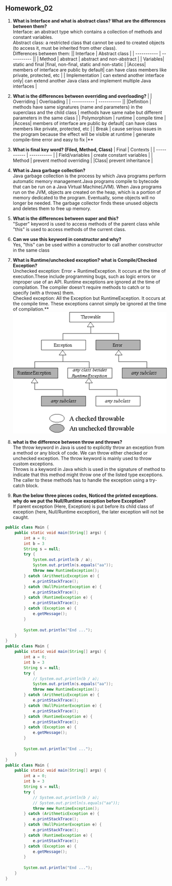 ## Homework_02

1. **What is Interface and what is abstract class? What are the differences between them?**
<br>Interface: an abstract type which contains a collection of methods and constant variables.
<br>Abstract class: a restricted class that cannot be used to created objects (to access it, must be inherited from other class).
<br>Differences between them:
|| Interface | Abstract class |
| ----------- | ----------- ||
| Method | abstract | abstract and non-abstract |
| Variables| static and final |final, non-final, static and non-static |
|Access| members of interface are public by default| can have class members like private, protected, etc |
| Implementation | can extend another interface only| can extend another Java class and implement multiple Java interfaces |

2. **What is the differences between overriding and overloading?**
| | Overriding | Overloading |
| ----------- | ----------- ||
|Definition | methods have same signatures (name and parameters) in the superclass and the child class | methods have same nabe but different parameters in the same class |
| Polymorphism | runtime | compile time |
|Access| members of interface are public by default| can have class members like private, protected, etc |
| Break | cause serious issues in the program because the effect will be visible at runtime | generate compile-time error and easy to fix |**

3. **What is final key word? (Filed, Method, Class)**
| Final | Contexts |
| ----------- | ----------- |
| Field/variables | create constant variables |
| Method | prevent method overriding |
|Class| prevent inheritance |

4. **What is Java garbage collection?**
<br>Java garbage collection is the process by which Java programs perform automatic memory management.Java programs compile to bytecode that can be run on a Java Virtual Machine(JVM). When Java programs run on the JVM, objects are created on the heap, which is a portion of memory dedicated to the program. Eventually, some objects will no longer be needed. The garbage collector finds these unused objects and deletes them to free up memory.

5. **What is the differences between super and this?**
<br>"Super" keyword is used to access methods of the parent class while "this" is used to access methods of the current class.

6. **Can we use this keyword in constructor and why?**
<br>Yes, "this" can be used within a constructor to call another constructor in the same class

7. **What is Runtime/unchecked exception? what is Compile/Checked Exception?**
<br>Unchecked exception: Error + RuntimeException. It occurs at the time of execution.These include programming bugs, such as logic errors or improper use of an API. Runtime exceptions are ignored at the time of compilation. The compiler doesn't require methods to catch or to specify (with a throws) them.
<br> Checked exception: All the Exception but RuntimeException. It occurs at the compile time. These exceptions cannot simply be ignored at the time of compilation.**
![](https://raw.githubusercontent.com/sdx02d/MarkdownFigures/main/Figures/Figure%203.gif)

8. **what is the difference between throw and throws?**
<br>The throw keyword in Java is used to explicitly throw an exception from a method or any block of code. We can throw either checked or unchecked exception. The throw keyword is mainly used to throw custom exceptions.
<br>Throws is a keyword in Java which is used in the signature of method to indicate that this method might throw one of the listed type exceptions. The caller to these methods has to handle the exception using a try-catch block.

9. **Run the below three pieces codes, Noticed the printed exceptions. why do we put the Null/Runtime exception before Exception?**
<br>If parent exception (Here, Exception) is put before its child class of exception (here, Null/Runtime exception), the later exception will not be caught.

```Java
public class Main {
    public static void main(String[] args) {
        int a = 0;
        int b = 3
        String s = null;
        try {
            System.out.println(b / a);
            System.out.println(s.equals("aa"));
            throw new RuntimeException();
        } catch (ArithmeticException e) {
            e.printStackTrace();
        } catch (NullPointerException e) {
            e.printStackTrace();
        } catch (RuntimeException e) {
            e.printStackTrace();
        } catch (Exception e) {
            e.getMessage();
        }

        System.out.println("End ...");
    }
}
public class Main {
    public static void main(String[] args) {
        int a = 0;
        int b = 3
        String s = null;
        try {
            // System.out.println(b / a);
            System.out.println(s.equals("aa"));
            throw new RuntimeException();
        } catch (ArithmeticException e) {
            e.printStackTrace();
        } catch (NullPointerException e) {
            e.printStackTrace();
        } catch (RuntimeException e) {
            e.printStackTrace();
        } catch (Exception e) {
            e.getMessage();
        }

        System.out.println("End ...");
    }
}
public class Main {
    public static void main(String[] args) {
        int a = 0;
        int b = 3
        String s = null;
        try {
            // System.out.println(b / a);
            // System.out.println(s.equals("aa"));
            throw new RuntimeException();
        } catch (ArithmeticException e) {
            e.printStackTrace();
        } catch (NullPointerException e) {
            e.printStackTrace();
        } catch (RuntimeException e) {
            e.printStackTrace();
        } catch (Exception e) {
            e.getMessage();
        }

        System.out.println("End ...");
    }
}
```
